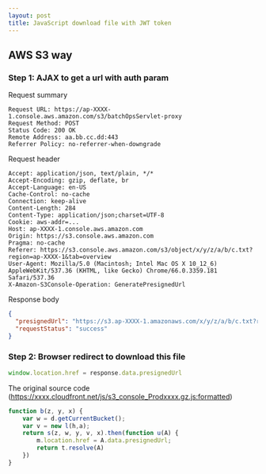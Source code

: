 ```yaml
---
layout: post
title: JavaScript download file with JWT token
---
```


## AWS S3 way

### Step 1: AJAX to get a url with auth param

Request summary

```
Request URL: https://ap-XXXX-1.console.aws.amazon.com/s3/batchOpsServlet-proxy
Request Method: POST
Status Code: 200 OK
Remote Address: aa.bb.cc.dd:443
Referrer Policy: no-referrer-when-downgrade
```

Request header

```http
Accept: application/json, text/plain, */*
Accept-Encoding: gzip, deflate, br
Accept-Language: en-US
Cache-Control: no-cache
Connection: keep-alive
Content-Length: 284
Content-Type: application/json;charset=UTF-8
Cookie: aws-addr=...
Host: ap-XXXX-1.console.aws.amazon.com
Origin: https://s3.console.aws.amazon.com
Pragma: no-cache
Referer: https://s3.console.aws.amazon.com/s3/object/x/y/z/a/b/c.txt?region=ap-XXXX-1&tab=overview
User-Agent: Mozilla/5.0 (Macintosh; Intel Mac OS X 10_12_6) AppleWebKit/537.36 (KHTML, like Gecko) Chrome/66.0.3359.181 Safari/537.36
X-Amazon-S3Console-Operation: GeneratePresignedUrl
```

Response body

```json
{
  "presignedUrl": "https://s3.ap-XXXX-1.amazonaws.com/x/y/z/a/b/c.txt?response-content-disposition=attachment&X-Amz-Security-Token=...&X-Amz-Algorithm=AWS4-HMAC-SHA256&X-Amz-Date=...&X-Amz-SignedHeaders=host&X-Amz-Expires=300&X-Amz-Credential=...&X-Amz-Signature=...",
  "requestStatus": "success"
}
```

### Step 2: Browser redirect to download this file

```js
window.location.href = response.data.presignedUrl
```

The original source code (https://xxxx.cloudfront.net/js/s3_console_Prodxxxx.gz.js:formatted)

```js
function b(z, y, x) {
    var w = d.getCurrentBucket();
    var v = new l(h,a);
    return s(z, w, y, v, x).then(function u(A) {
        m.location.href = A.data.presignedUrl;
        return t.resolve(A)
    })
}
```